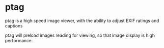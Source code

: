# ptag
ptag is a high speed image viewer, with the ability to adjust EXIF ratings and captions

ptag will preload images reading for viewing, so that image display is high performance.
